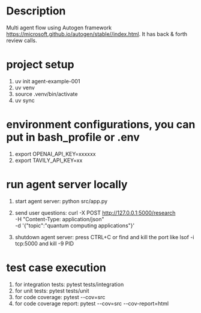 # Description
Multi agent flow using Autogen framework https://microsoft.github.io/autogen/stable//index.html. It has back & forth review calls.


# project setup
1. uv init agent-example-001
2. uv venv
3. source .venv/bin/activate
4. uv sync

# environment configurations, you can put in bash_profile or .env
1. export OPENAI_API_KEY=xxxxxx
2. export TAVILY_API_KEY=xx


# run agent server locally
1. start agent server: python src/app.py
2. send user questions:
  curl -X POST http://127.0.0.1:5000/research \
     -H "Content-Type: application/json" \
     -d '{"topic":"quantum computing applications"}'
  
3. shutdown agent server: press CTRL+C or find and kill the port like lsof -i tcp:5000 and kill -9 PID


# test case execution
1. for integration tests: pytest tests/integration
2. for unit tests: pytest tests/unit
3. for code coverage: pytest --cov=src
4. for code coverage report: pytest --cov=src --cov-report=html
